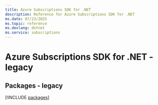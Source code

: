 ```yaml
---
title: Azure Subscriptions SDK for .NET
description: Reference for Azure Subscriptions SDK for .NET
ms.date: 07/23/2025
ms.topic: reference
ms.devlang: dotnet
ms.service: subscriptions
---
```

# Azure Subscriptions SDK for .NET - legacy
## Packages - legacy
[!INCLUDE [packages](subscriptions-index.md)]